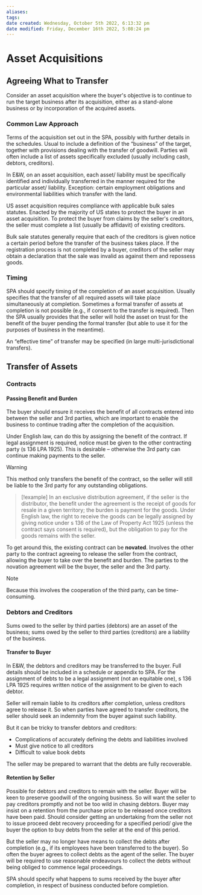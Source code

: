 ```yaml
---
aliases: 
tags: 
date created: Wednesday, October 5th 2022, 6:13:32 pm
date modified: Friday, December 16th 2022, 5:08:24 pm
---
```


# Asset Acquisitions

## Agreeing What to Transfer

Consider an asset acquisition where the buyer's objective is to continue to run the target business after its acquisition, either as a stand-alone business or by incorporation of the acquired assets.

### Common Law Approach

Terms of the acquisition set out in the SPA, possibly with further details in the schedules. Usual to include a definition of the “business” of the target, together with provisions dealing with the transfer of goodwill. Parties will often include a list of assets specifically excluded (usually including cash, debtors, creditors).

In E&W, on an asset acquisition, each asset/ liability must be specifically identified and individually transferred in the manner required for the particular asset/ liability. Exception: certain employment obligations and environmental liabilities which transfer with the land.

US asset acquisition requires compliance with applicable bulk sales statutes. Enacted by the majority of US states to protect the buyer in an asset acquisition. To protect the buyer from claims by the seller's creditors, the seller must complete a list (usually be affidavit) of existing creditors.

Bulk sale statutes generally require that each of the creditors is given notice a certain period before the transfer of the business takes place. If the registration process is not completed by a buyer, creditors of the seller may obtain a declaration that the sale was invalid as against them and repossess goods.

### Timing

SPA should specify timing of the completion of an asset acquisition. Usually specifies that the transfer of all required assets will take place simultaneously at completion. Sometimes a formal transfer of assets at completion is not possible (e.g., if consent to the transfer is required). Then the SPA usually provides that the seller will hold the asset on trust for the benefit of the buyer pending the formal transfer (but able to use it for the purposes of business in the meantime).

An “effective time” of transfer may be specified (in large multi-jurisdictional transfers).

## Transfer of Assets

### Contracts

#### Passing Benefit and Burden

The buyer should ensure it receives the benefit of all contracts entered into between the seller and 3rd parties, which are important to enable the business to continue trading after the completion of the acquisition.

Under English law, can do this by assigning the benefit of the contract. If legal assignment is required, notice must be given to the other contracting party (s 136 LPA 1925). This is desirable – otherwise the 3rd party can continue making payments to the seller.

> [!warning]
> This method only transfers the benefit of the contract, so the seller will still be liable to the 3rd party for any outstanding obligations.

> [!example]
> In an exclusive distribution agreement, if the seller is the distributor, the benefit under the agreement is the receipt of goods for resale in a given territory; the burden is payment for the goods. Under English law, the right to receive the goods can be legally assigned by giving notice under s 136 of the Law of Property Act 1925 (unless the contract says consent is required), but the obligation to pay for the goods remains with the seller.

To get around this, the existing contract can be **novated**. Involves the other party to the contract agreeing to release the seller from the contract, allowing the buyer to take over the benefit and burden. The parties to the novation agreement will be the buyer, the seller and the 3rd party.

> [!note]
> Because this involves the cooperation of the third party, can be time-consuming. 

### Debtors and Creditors

Sums owed to the seller by third parties (debtors) are an asset of the business; sums owed by the seller to third parties (creditors) are a liability of the business.

#### Transfer to Buyer

In E&W, the debtors and creditors may be transferred to the buyer. Full details should be included in a schedule or appendix to SPA. For the assignment of debts to be a legal assignment (not an equitable one), s 136 LPA 1925 requires written notice of the assignment to be given to each debtor.

Seller will remain liable to its creditors after completion, unless creditors agree to release it. So when parties have agreed to transfer creditors, the seller should seek an indemnity from the buyer against such liability.

But it can be tricky to transfer debtors and creditors:

- Complications of accurately defining the debts and liabilities involved
- Must give notice to all creditors
- Difficult to value book debts

The seller may be prepared to warrant that the debts are fully recoverable.

#### Retention by Seller

Possible for debtors and creditors to remain with the seller. Buyer will be keen to preserve goodwill of the ongoing business. So will want the seller to pay creditors promptly and not be too wild in chasing debtors. Buyer may insist on a retention from the purchase price to be released once creditors have been paid. Should consider getting an undertaking from the seller not to issue proceed debt recovery proceeding for a specified period/ give the buyer the option to buy debts from the seller at the end of this period.

But the seller may no longer have means to collect the debts after completion (e.g., if its employees have been transferred to the buyer). So often the buyer agrees to collect debts as the agent of the seller. The buyer will be required to use reasonable endeavours to collect the debts without being obliged to commence legal proceedings.

SPA should specify what happens to sums received by the buyer after completion, in respect of business conducted before completion.
